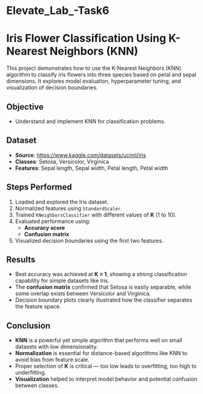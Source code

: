 # Elevate_Lab_-Task6
# Iris Flower Classification Using K-Nearest Neighbors (KNN)

This project demonstrates how to use the K-Nearest Neighbors (KNN) algorithm to classify iris flowers into three species based on petal and sepal dimensions. It explores model evaluation, hyperparameter tuning, and visualization of decision boundaries.

## Objective
- Understand and implement KNN for classification problems.

## Dataset
- **Source**: https://www.kaggle.com/datasets/uciml/iris
- **Classes**: Setosa, Versicolor, Virginica
- **Features**: Sepal length, Sepal width, Petal length, Petal width

## Steps Performed

1. Loaded and explored the Iris dataset.
2. Normalized features using `StandardScaler`.
3. Trained `KNeighborsClassifier` with different values of **K** (1 to 10).
4. Evaluated performance using:
   - **Accuracy score**
   - **Confusion matrix**
5. Visualized decision boundaries using the first two features.

## Results

- Best accuracy was achieved at **K = 1**, showing a strong classification capability for simple datasets like Iris.
- The **confusion matrix** confirmed that Setosa is easily separable, while some overlap exists between Versicolor and Virginica.
- Decision boundary plots clearly illustrated how the classifier separates the feature space.

## Conclusion

- **KNN** is a powerful yet simple algorithm that performs well on small datasets with low dimensionality.
- **Normalization** is essential for distance-based algorithms like KNN to avoid bias from feature scale.
- Proper selection of **K** is critical — too low leads to overfitting, too high to underfitting.
- **Visualization** helped to interpret model behavior and potential confusion between classes.

